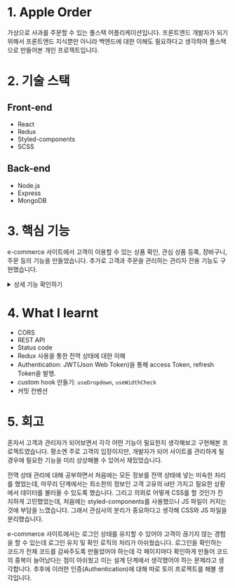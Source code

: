 # 1. Apple Order

가상으로 사과를 주문할 수 있는 풀스택 어플리케이션입니다.
프론트엔드 개발자가 되기 위해서 프론트엔드 지식뿐만 아니라 백엔드에 대한 이해도 필요하다고 생각하여 풀스택으로 만들어본 개인 프로젝트입니다.

# 2. 기술 스택

## Front-end

- React
- Redux
- Styled-components
- SCSS

## Back-end

- Node.js
- Express
- MongoDB

# 3. 핵심 기능

e-commerce 사이트에서 고객이 이용할 수 있는 상품 확인, 관심 상품 등록, 장바구니, 주문 등의 기능을 만들었습니다.
추가로 고객과 주문을 관리하는 관리자 전용 기능도 구현했습니다.

<details>
<summary>상세 기능 확인하기</summary>

<h3>고객을 위한 기능</h3>

- 회원가입
- 로그인, 로그아웃
- 관심 상품 등록
- 장바구니
  - 상품 삭제
  - 상품 수량 수정
- 상품 주문
- 주문 조회
- 관심 상품 조회

<h3>관리자 기능</h3>

- 고객 조회, 삭제
- 주문 조회
- 상품 조회, 등록, 삭제
- 배송 상태 변경

</details>

# 4. What I learnt

- CORS
- REST API
- Status code
- Redux 사용을 통한 전역 상태에 대한 이해
- Authentication: JWT(Json Web Token)을 통해 access Token, refresh Token을 발행.
- custom hook 만들기: `useDropdown`, `useWidthCheck`
- 커밋 컨벤션

# 5. 회고

혼자서 고객과 관리자가 되어보면서 각각 어떤 기능이 필요한지 생각해보고 구현해본 프로젝트였습니다. 평소엔 주로 고객의 입장이지만, 개발자가 되어 사이트를 관리하게 될 경우에 필요한 기능을 미리 상상해볼 수 있어서 재밌었습니다.

전역 상태 관리에 대해 공부하면서 처음에는 모든 정보를 전역 상태에 넣는 미숙한 처리를 했었는데, 마무리 단계에서는 최소한의 정보인 고객 고유의 id만 가지고 필요한 상황에서 데이터를 불러올 수 있도록 했습니다.
그리고 의외로 어떻게 CSS를 할 것인가 진지하게 고민했었는데, 처음에는 styled-components를 사용했으나 JS 파일이 커지는 것에 부담을 느꼈습니다. 그래서 관심사의 분리가 중요하다고 생각해 CSS와 JS 파일을 분리했습니다.

e-commerce 사이트에서는 로그인 상태를 유지할 수 있어야 고객이 끊기지 않는 경험을 할 수 있는데 로그인 유지 및 확인 로직의 처리가 아쉬웠습니다. 로그인을 확인하는 코드가 전체 코드를 감싸주도록 만들었어야 하는데 각 페이지마다 확인하게 만들어 코드의 중복이 늘어났다는 점이 아쉬웠고 이는 설계 단계에서 생각했어야 하는 문제라고 생각합니다. 추후에 이러한 인증(Authentication)에 대해 따로 토이 프로젝트를 해볼 생각입니다.
